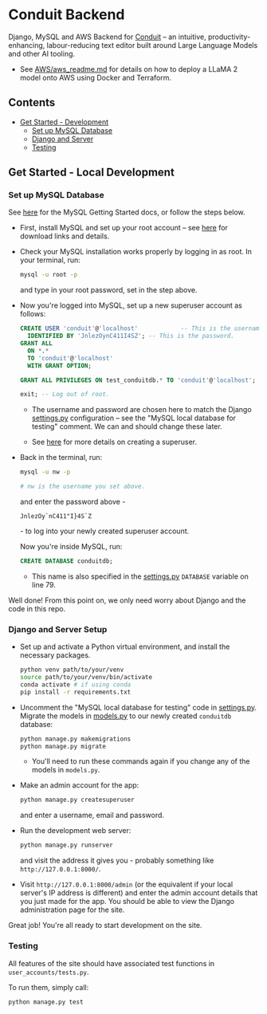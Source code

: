 # Conduit Backend

Django, MySQL and AWS Backend for [Conduit](https://github.com/conduits-link/core) – an intuitive, productivity-enhancing, labour-reducing text editor built around Large Language Models and other AI tooling.

* See [AWS/aws_readme.md](AWS/aws_readme.md) for details on how to deploy a LLaMA 2 model onto AWS using Docker and Terraform.

## Contents

* [Get Started - Development](#get-started---development)
  * [Set up MySQL Database](#set-up-mysql-database)
  * [Django and Server](#django-and-server-setup)
  * [Testing](#testing)

## Get Started - Local Development

### Set up MySQL Database

See [here](https://dev.mysql.com/doc/mysql-getting-started/en/) for the MySQL Getting Started docs, or follow the steps below.

* First, install MySQL and set up your root account – see [here](https://dev.mysql.com/doc/mysql-getting-started/en/#mysql-getting-started-installing) for download links and details.

* Check your MySQL installation works properly by logging in as root. In your terminal, run:
  ```bash
  mysql -u root -p
  ```
  and type in your root password, set in the step above.

* Now you're logged into MySQL, set up a new superuser account as follows:
     ```SQL
     CREATE USER 'conduit'@'localhost'            -- This is the username.
       IDENTIFIED BY 'JnlezOynC411I4SZ'; -- This is the password.
     GRANT ALL
       ON *.*
       TO 'conduit'@'localhost'
       WITH GRANT OPTION;

     GRANT ALL PRIVILEGES ON test_conduitdb.* TO 'conduit'@'localhost'; -- Allows us to run Django tests later.
     
     exit; -- Log out of root.
     ```
    
  * The username and password are chosen here to match the Django [settings.py](/conduit_backend/settings.py) configuration – see the "MySQL local database for testing" comment. We can and should change these later.

  * See [here](https://dev.mysql.com/doc/refman/8.0/en/creating-accounts.html#creating-accounts-granting-privileges) for more details on creating a superuser.

* Back in the terminal, run:
  ```bash
  mysql -u nw -p

  # nw is the username you set above.
  ```
  and enter the password above -
  ```
  JnlezOy`nC411"I}4S`Z
  ```
  \- to log into your newly created superuser account.

  Now you're inside MySQL, run:
  ```SQL
  CREATE DATABASE conduitdb;
  ```
  * This name is also specified in the [settings.py](https://github.com/jhels/conduit-backend/blob/main/conduit_backend/conduit_backend/settings.py) `DATABASE` variable on line 79.
 
Well done! From this point on, we only need worry about Django and the code in this repo.
 
### Django and Server Setup

* Set up and activate a Python virtual environment, and install the necessary packages.

    ```bash
    python venv path/to/your/venv
    source path/to/your/venv/bin/activate
    conda activate # if using conda
    pip install -r requirements.txt
    ```

* Uncomment the "MySQL local database for testing" code in [settings.py](/conduit_backend/settings.py). Migrate the models in [models.py](/user_accounts/models.py) to our newly created `conduitdb` database:

    ```bash
    python manage.py makemigrations
    python manage.py migrate
    ```
  * You'll need to run these commands again if you change any of the models in `models.py`.
 
* Make an admin account for the app:
  ```bash
  python manage.py createsuperuser
  ```
  and enter a username, email and password.

* Run the development web server:
    ```bash
    python manage.py runserver
    ```
    and visit the address it gives you - probably something like `http://127.0.0.1:8000/`.

* Visit `http://127.0.0.1:8000/admin` (or the equivalent if your local server's IP address is different) and enter the admin account details that you just made for the app. You should be able to view the Django administration page for the site.
 
Great job! You're all ready to start development on the site.
    
### Testing

All features of the site should have associated test functions in `user_accounts/tests.py`.

To run them, simply call:
```
python manage.py test
```
